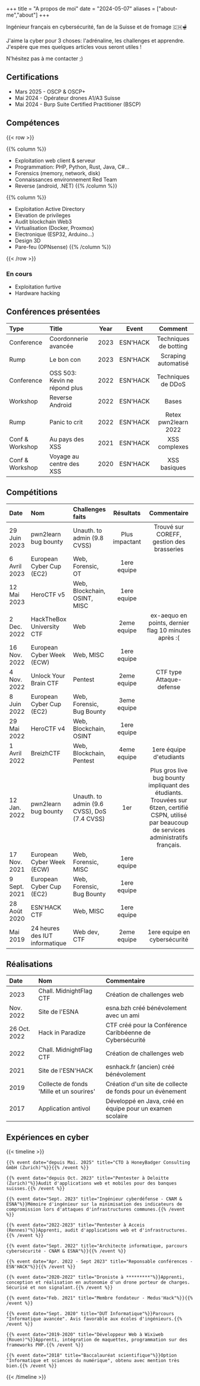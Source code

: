 +++
title = "A propos de moi"
date = "2024-05-07"
aliases = ["about-me","about"]
+++

Ingénieur français en cybersécurité, fan de la Suisse et de fromage 🇨🇭🫕

J'aime la cyber pour 3 choses: l'adrénaline, les challenges et apprendre. J'espère que mes quelques articles vous seront utiles !

N'hésitez pas à me contacter ;)

## Certifications
- Mars 2025 - OSCP & OSCP+
- Mai 2024 - Opérateur drones A1/A3 Suisse
- Mai 2024 - Burp Suite Certified Practitioner (BSCP)

## Compétences

{{< row >}}

{{% column %}}
* Exploitation web client & serveur
* Programmation: PHP, Python, Rust, Java, C#...
* Forensics (memory, network, disk)
* Connaissances environnement Red Team
* Reverse (android, .NET)
{{% /column %}}

{{% column %}}
* Exploitation Active Directory
* Elevation de privileges
* Audit blockchain Web3
* Virtualisation (Docker, Proxmox)
* Electronique (ESP32, Arduino...)
* Design 3D
* Pare-feu (OPNsense)
{{% /column %}}

{{< /row >}}

### En cours
* Exploitation furtive
* Hardware hacking

## Conférences présentées

| Type            | Title                         | Year | Event    | Comment                |
| :-----------    | :--------------------------   | :--: | :------: | :--------------------: |
| Conference      | Coordonnerie avancée          | 2023 | ESN'HACK | Techniques de botting
| Rump            | Le bon con                    | 2023 | ESN'HACK | Scraping automatisé
| Conference      | OSS 503: Kevin ne répond plus | 2022 | ESN'HACK | Techniques de DDoS
| Workshop        | Reverse Android               | 2022 | ESN'HACK | Bases
| Rump            | Panic to crit                 | 2022 | ESN'HACK | Retex pwn2learn 2022
| Conf & Workshop | Au pays des XSS               | 2021 | ESN'HACK | XSS complexes
| Conf & Workshop | Voyage au centre des XSS      | 2020 | ESN'HACK | XSS basiques

## Compétitions
| Date         | Nom                                | Challenges faits                             | Résultats        | Commentaire                |
| :----------- | :---------------------------------- | :------------------------------------------ | :------------: | :--------------------: |
| 29 Juin 2023 | pwn2learn bug bounty                | Unauth. to admin (9.8 CVSS)                 | Plus impactant | Trouvé sur COREFF, gestion des brasseries
| 6 Avril 2023 | European Cyber Cup (EC2)            | Web, Forensic, OT                           | 1ere equipe    |
| 12 Mai 2023  | HeroCTF v5                          | Web, Blockchain, OSINT, MISC                | 1ere equipe    |
| 2 Dec. 2022  | HackTheBox University CTF           | Web                                         | 2eme equipe    | ex-aequo en points, dernier flag 10 minutes après :(
| 16 Nov. 2022 | European Cyber Week (ECW)           | Web, MISC                                   | 1ere equipe    |
| 4 Nov. 2022  | Unlock Your Brain CTF               | Pentest                                     | 2eme equipe    | CTF type Attaque-defense
| 8 Juin 2022  | European Cyber Cup (EC2)            | Web, Forensic, Bug Bounty                   | 3eme equipe    |
| 29 Mai 2022  | HeroCTF v4                          | Web, Blockchain, OSINT                      | 1ere equipe    |
| 1 Avril 2022 | BreizhCTF                           | Web, Blockchain, Pentest                    | 4eme equipe    | 1ere équipe d'etudiants
| 12 Jan. 2022 | pwn2learn bug bounty                | Unauth. to admin (9.6 CVSS), DoS (7.4 CVSS) | 1er            | Plus gros live bug bounty impliquant des étudiants. Trouvées sur 6tzen, certifié CSPN, utilisé par beaucoup de services administratifs français.
| 17 Nov. 2021 | European Cyber Week (ECW)           | Web, Forensic, MISC                         | 1ere equipe    |
| 9 Sept. 2021 | European Cyber Cup (EC2)            | Web, Forensic, Bug Bounty                   | 1ere equipe    |
| 28 Août 2020 | ESN'HACK CTF                        | Web, MISC                                   | 1ere equipe    |
| Mai 2019     | 24 heures des IUT informatique      | Web dev, CTF                                | 2eme equipe    | 1ere equipe en cybersécurité

## Réalisations
| Date         | Nom                                     | Commentaire             |
| :----------- | :--------------------------------------- | :-------------------------- |
| 2023         | Chall. MidnightFlag CTF                  | Création de challenges web
| Nov. 2022    | Site de l'ESNA                           | esna.bzh créé bénévolement avec un ami
| 26 Oct. 2022 | Hack in Paradize                         | CTF créé pour la Conférence Caribbéenne de Cybersécurité
| 2022         | Chall. MidnightFlag CTF                  | Création de challenges web
| 2021         | Site de l'ESN'HACK                       | esnhack.fr (ancien) créé bénévolement
| 2019         | Collecte de fonds 'Mille et un sourires' | Création d'un site de collecte de fonds pour un évènement
| 2017         | Application antivol                      | Développé en Java, créé en équipe pour un examen scolaire

## Expériences en cyber

{{< timeline >}}

    {{% event date="depuis Mai. 2025" title="CTO à HoneyBadger Consulting GmbH (Zurich)"%}}{{% /event %}}

    {{% event date="depuis Oct. 2023" title="Pentester à Deloitte (Zurich)"%}}Audit d'applications web et mobiles pour des banques suisses.{{% /event %}}
    
    {{% event date="Sept. 2023" title="Ingénieur cyberdéfense - CNAM & ESNA"%}}Mémoire d'ingénieur sur la minimisation des indicateurs de compromission lors d'attaques d'infrastructures communes.{{% /event %}}

    {{% event date="2022-2023" title="Pentester à Acceis (Rennes)"%}}Apprenti, audit d'applications web et d'infrastructures.{{% /event %}}
    
    {{% event date="Sept. 2022" title="Architecte informatique, parcours cybersécurité - CNAM & ESNA"%}}{{% /event %}}
    
    {{% event date="Apr. 2022 - Sept 2023" title="Reponsable conférences - ESN'HACK"%}}{{% /event %}}

    {{% event date="2020-2022" title="Droniste à *********"%}}Apprenti, conception et réalisation en autonomie d'un drone porteur de charges. Sécurisé et non signalant.{{% /event %}}

    {{% event date="Feb. 2021" title="Membre fondateur - Medus'Hack"%}}{{% /event %}}

    {{% event date="Sept. 2020" title="DUT Informatique"%}}Parcours "Informatique avancée". Avis favorable aux écoles d'ingénieurs.{{% /event %}}

    {{% event date="2019-2020" title="Développeur Web à Wixiweb (Rouen)"%}}Apprenti, intégration de maquettes, programmation sur des frameworks PHP.{{% /event %}}

    {{% event date="2018" title="Baccalauréat scientifique"%}}Option "Informatique et sciences du numérique", obtenu avec mention très bien.{{% /event %}}

{{< /timeline >}}